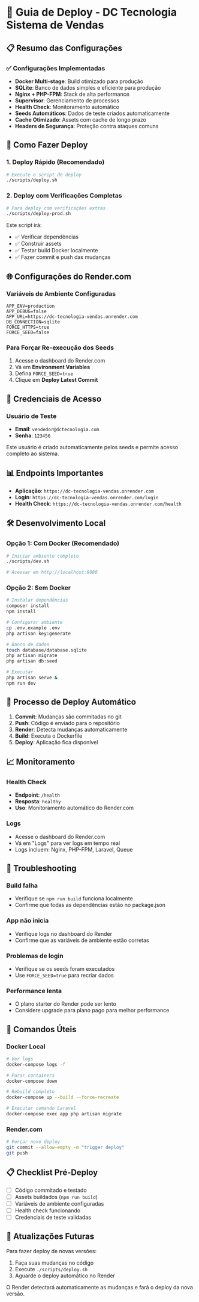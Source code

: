 # 🚀 Guia de Deploy - DC Tecnologia Sistema de Vendas

## 📋 Resumo das Configurações

### ✅ Configurações Implementadas

- **Docker Multi-stage**: Build otimizado para produção
- **SQLite**: Banco de dados simples e eficiente para produção
- **Nginx + PHP-FPM**: Stack de alta performance
- **Supervisor**: Gerenciamento de processos
- **Health Check**: Monitoramento automático
- **Seeds Automáticos**: Dados de teste criados automaticamente
- **Cache Otimizado**: Assets com cache de longo prazo
- **Headers de Segurança**: Proteção contra ataques comuns

## 🔧 Como Fazer Deploy

### 1. Deploy Rápido (Recomendado)

```bash
# Execute o script de deploy
./scripts/deploy.sh
```

### 2. Deploy com Verificações Completas

```bash
# Para deploy com verificações extras
./scripts/deploy-prod.sh
```

Este script irá:
- ✅ Verificar dependências
- ✅ Construir assets
- ✅ Testar build Docker localmente
- ✅ Fazer commit e push das mudanças

## 🌐 Configurações do Render.com

### Variáveis de Ambiente Configuradas

```env
APP_ENV=production
APP_DEBUG=false
APP_URL=https://dc-tecnologia-vendas.onrender.com
DB_CONNECTION=sqlite
FORCE_HTTPS=true
FORCE_SEED=false
```

### Para Forçar Re-execução dos Seeds

1. Acesse o dashboard do Render.com
2. Vá em **Environment Variables**
3. Defina `FORCE_SEED=true`
4. Clique em **Deploy Latest Commit**

## 🔐 Credenciais de Acesso

### Usuário de Teste

- **Email**: `vendedor@dctecnologia.com`
- **Senha**: `123456`

Este usuário é criado automaticamente pelos seeds e permite acesso completo ao sistema.

## 📊 Endpoints Importantes

- **Aplicação**: `https://dc-tecnologia-vendas.onrender.com`
- **Login**: `https://dc-tecnologia-vendas.onrender.com/login`
- **Health Check**: `https://dc-tecnologia-vendas.onrender.com/health`

## 🛠️ Desenvolvimento Local

### Opção 1: Com Docker (Recomendado)

```bash
# Iniciar ambiente completo
./scripts/dev.sh

# Acessar em http://localhost:8080
```

### Opção 2: Sem Docker

```bash
# Instalar dependências
composer install
npm install

# Configurar ambiente
cp .env.example .env
php artisan key:generate

# Banco de dados
touch database/database.sqlite
php artisan migrate
php artisan db:seed

# Executar
php artisan serve &
npm run dev
```

## 🔄 Processo de Deploy Automático

1. **Commit**: Mudanças são commitadas no git
2. **Push**: Código é enviado para o repositório
3. **Render**: Detecta mudanças automaticamente
4. **Build**: Executa o Dockerfile
5. **Deploy**: Aplicação fica disponível

## 📈 Monitoramento

### Health Check

- **Endpoint**: `/health`
- **Resposta**: `healthy`
- **Uso**: Monitoramento automático do Render.com

### Logs

- Acesse o dashboard do Render.com
- Vá em "Logs" para ver logs em tempo real
- Logs incluem: Nginx, PHP-FPM, Laravel, Queue

## 🚨 Troubleshooting

### Build falha

- Verifique se `npm run build` funciona localmente
- Confirme que todas as dependências estão no package.json

### App não inicia

- Verifique logs no dashboard do Render
- Confirme que as variáveis de ambiente estão corretas

### Problemas de login

- Verifique se os seeds foram executados
- Use `FORCE_SEED=true` para recriar dados

### Performance lenta

- O plano starter do Render pode ser lento
- Considere upgrade para plano pago para melhor performance

## 🔧 Comandos Úteis

### Docker Local

```bash
# Ver logs
docker-compose logs -f

# Parar containers
docker-compose down

# Rebuild completo
docker-compose up --build --force-recreate

# Executar comando Laravel
docker-compose exec app php artisan migrate
```

### Render.com

```bash
# Forçar novo deploy
git commit --allow-empty -m "trigger deploy"
git push
```

## 📋 Checklist Pré-Deploy

- [ ] Código commitado e testado
- [ ] Assets buildados (`npm run build`)
- [ ] Variáveis de ambiente configuradas
- [ ] Health check funcionando
- [ ] Credenciais de teste validadas

## 🔄 Atualizações Futuras

Para fazer deploy de novas versões:

1. Faça suas mudanças no código
2. Execute `./scripts/deploy.sh`
3. Aguarde o deploy automático no Render

O Render detectará automaticamente as mudanças e fará o deploy da nova versão.
